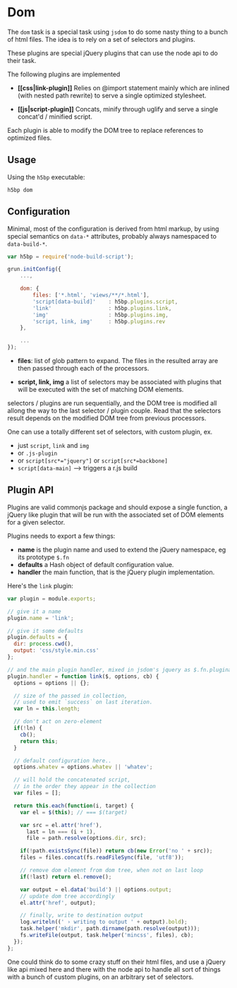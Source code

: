 # Dom

The `dom` task is a special task using `jsdom` to do some nasty thing to
a bunch of html files. The idea is to rely on a set of selectors and
plugins.

These plugins are special jQuery plugins that can use the node api to do
their task.

The following plugins are implemented

* **[[css|link-plugin]]** Relies on @import statement mainly which are inlined (with
  nested path rewrite) to serve a single optimized stylesheet.

* **[[js|script-plugin]]** Concats, minify through uglify and serve a single concat'd /
  minified script.

Each plugin is able to modify the DOM tree to replace references to
optimized files.

## Usage

Using the `h5bp` executable:

    h5bp dom

## Configuration

Minimal, most of the configuration is derived from html markup, by using
special semantics on `data-*` attributes, probably always namespaced to
`data-build-*`.

```js
var h5bp = require('node-build-script');

grun.initConfig({
    ...,

    dom: {
        files: ['*.html', 'views/**/*.html'],
        'script[data-build]'    : h5bp.plugins.script,
        'link'                  : h5bp.plugins.link,
        'img'                   : h5bp.plugins.img,
        'script, link, img'     : h5bp.plugins.rev
    },

    ...
});
```

* **files**: list of glob pattern to expand. The files in the resulted
  array are then passed through each of the processors.

* **script, link, img** a list of selectors may be associated with
  plugins that will be executed with the set of matching DOM elements.

selectors / plugins are run sequentially, and the DOM tree is modified
all allong the way to the last selector / plugin couple. Read that
the selectors result depends on the modified DOM tree from previous
processors.

One can use a totally different set of selectors, with custom plugin,
ex.

* just `script`, `link` and `img`
* or `.js-plugin`
* or `script[src*="jquery"]` or `script[src*=backbone]`
* `script[data-main]` --> triggers a r.js build

## Plugin API

Plugins are valid commonjs package and should expose a single function,
a jQuery like plugin that will be run with the associated set of DOM
elements for a given selector.

Plugins needs to export a few things:

* **name** is the plugin name and used to extend the jQuery namespace,
  eg its prototype `$.fn`
* **defaults** a Hash object of default configuration value.
* **handler** the main function, that is the jQuery plugin
  implementation.

Here's the `link` plugin:

```javascript
var plugin = module.exports;

// give it a name
plugin.name = 'link';

// give it some defaults
plugin.defaults = {
  dir: process.cwd(),
  output: 'css/style.min.css'
};

// and the main plugin handler, mixed in jsdom's jquery as $.fn.pluginame
plugin.handler = function link($, options, cb) {
  options = options || {};

  // size of the passed in collection,
  // used to emit `success` on last iteration.
  var ln = this.length;

  // don't act on zero-element
  if(!ln) {
    cb();
    return this;
  }

  // default configuration here..
  options.whatev = options.whatev || 'whatev';

  // will hold the concatenated script,
  // in the order they appear in the collection
  var files = [];

  return this.each(function(i, target) {
    var el = $(this); // === $(target)

    var src = el.attr('href'),
      last = ln === (i + 1),
      file = path.resolve(options.dir, src);

    if(!path.existsSync(file)) return cb(new Error('no ' + src));
    files = files.concat(fs.readFileSync(file, 'utf8'));

    // remove dom element from dom tree, when not on last loop
    if(!last) return el.remove();

    var output = el.data('build') || options.output;
    // update dom tree accordingly
    el.attr('href', output);

    // finally, write to destination output
    log.writeln((' › writing to output ' + output).bold);
    task.helper('mkdir', path.dirname(path.resolve(output)));
    fs.writeFile(output, task.helper('mincss', files), cb);
  });
};
```

One could think do to some crazy stuff on their html files, and use a
jQuery like api mixed here and there with the node api to handle all
sort of things with a bunch of custom plugins, on an arbitrary set of
selectors.
